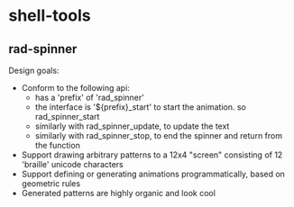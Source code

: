 # shell-tools

## rad-spinner

Design goals:
- Conform to the following api:
  - has a 'prefix' of 'rad_spinner'
  - the interface is '${prefix}_start' to start the animation.  so rad_spinner_start
  - similarly with rad_spinner_update, to update the text
  - similarly with rad_spinner_stop, to end the spinner and return from the function
- Support drawing arbitrary patterns to a 12x4 "screen" consisting of 12 'braille' unicode characters
- Support defining or generating animations programmatically, based on geometric rules
- Generated patterns are highly organic and look cool
